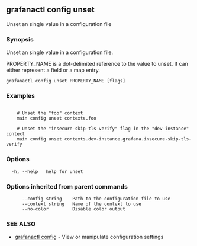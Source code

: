 ## grafanactl config unset

Unset an single value in a configuration file

### Synopsis

Unset an single value in a configuration file.

PROPERTY_NAME is a dot-delimited reference to the value to unset. It can either represent a field or a map entry.

```
grafanactl config unset PROPERTY_NAME [flags]
```

### Examples

```

	# Unset the "foo" context
	main config unset contexts.foo

	# Unset the "insecure-skip-tls-verify" flag in the "dev-instance" context
	main config unset contexts.dev-instance.grafana.insecure-skip-tls-verify
```

### Options

```
  -h, --help   help for unset
```

### Options inherited from parent commands

```
      --config string    Path to the configuration file to use
      --context string   Name of the context to use
      --no-color         Disable color output
```

### SEE ALSO

* [grafanactl config](grafanactl_config.md)	 - View or manipulate configuration settings

